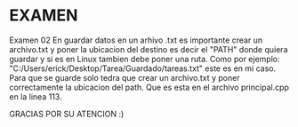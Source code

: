 # EXAMEN
Examen 02
En guardar datos en un arhivo .txt es importante crear un archivo.txt y poner la ubicacion del destino es decir el "PATH" donde quiera guardar y si es en Linux tambien debe poner una ruta.
Como por ejemplo: "C:/Users/erick/Desktop/Tarea/Guardado/tareas.txt"   este es en mi caso.
Para que se guarde solo tedra que crear un archivo.txt  y poner correctamente la ubicacion del path. Que es esta en el archivo principal.cpp en la linea 113.

GRACIAS POR SU ATENCION :)
